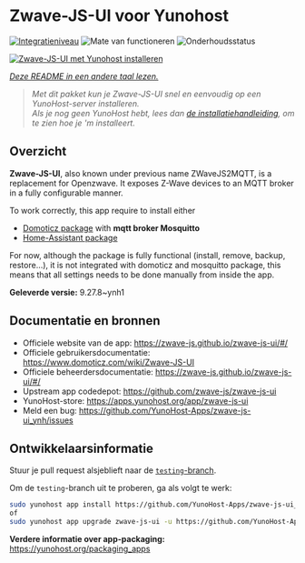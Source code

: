 <!--
NB: Deze README is automatisch gegenereerd door <https://github.com/YunoHost/apps/tree/master/tools/readme_generator>
Hij mag NIET handmatig aangepast worden.
-->

# Zwave-JS-UI voor Yunohost

[![Integratieniveau](https://apps.yunohost.org/badge/integration/zwave-js-ui)](https://ci-apps.yunohost.org/ci/apps/zwave-js-ui/)
![Mate van functioneren](https://apps.yunohost.org/badge/state/zwave-js-ui)
![Onderhoudsstatus](https://apps.yunohost.org/badge/maintained/zwave-js-ui)

[![Zwave-JS-UI met Yunohost installeren](https://install-app.yunohost.org/install-with-yunohost.svg)](https://install-app.yunohost.org/?app=zwave-js-ui)

*[Deze README in een andere taal lezen.](./ALL_README.md)*

> *Met dit pakket kun je Zwave-JS-UI snel en eenvoudig op een YunoHost-server installeren.*  
> *Als je nog geen YunoHost hebt, lees dan [de installatiehandleiding](https://yunohost.org/install), om te zien hoe je 'm installeert.*

## Overzicht

**Zwave-JS-UI**, also known under previous name ZWaveJS2MQTT, is a replacement for Openzwave. It exposes Z-Wave devices to an MQTT broker in a fully configurable manner.

To work correctly, this app require to install either
- [Domoticz package](https://github.com/YunoHost-Apps/domoticz_ynh) with **mqtt broker Mosquitto**
- [Home-Assistant package](https://github.com/YunoHost-Apps/homeassistant_ynh)


For now, although the package is fully functional (install, remove, backup, restore...), it is not integrated with domoticz and mosquitto package, this means that all settings needs to be done manually from inside the app.



**Geleverde versie:** 9.27.8~ynh1
## Documentatie en bronnen

- Officiele website van de app: <https://zwave-js.github.io/zwave-js-ui/#/>
- Officiele gebruikersdocumentatie: <https://www.domoticz.com/wiki/Zwave-JS-UI>
- Officiele beheerdersdocumentatie: <https://zwave-js.github.io/zwave-js-ui/#/>
- Upstream app codedepot: <https://github.com/zwave-js/zwave-js-ui>
- YunoHost-store: <https://apps.yunohost.org/app/zwave-js-ui>
- Meld een bug: <https://github.com/YunoHost-Apps/zwave-js-ui_ynh/issues>

## Ontwikkelaarsinformatie

Stuur je pull request alsjeblieft naar de [`testing`-branch](https://github.com/YunoHost-Apps/zwave-js-ui_ynh/tree/testing).

Om de `testing`-branch uit te proberen, ga als volgt te werk:

```bash
sudo yunohost app install https://github.com/YunoHost-Apps/zwave-js-ui_ynh/tree/testing --debug
of
sudo yunohost app upgrade zwave-js-ui -u https://github.com/YunoHost-Apps/zwave-js-ui_ynh/tree/testing --debug
```

**Verdere informatie over app-packaging:** <https://yunohost.org/packaging_apps>
